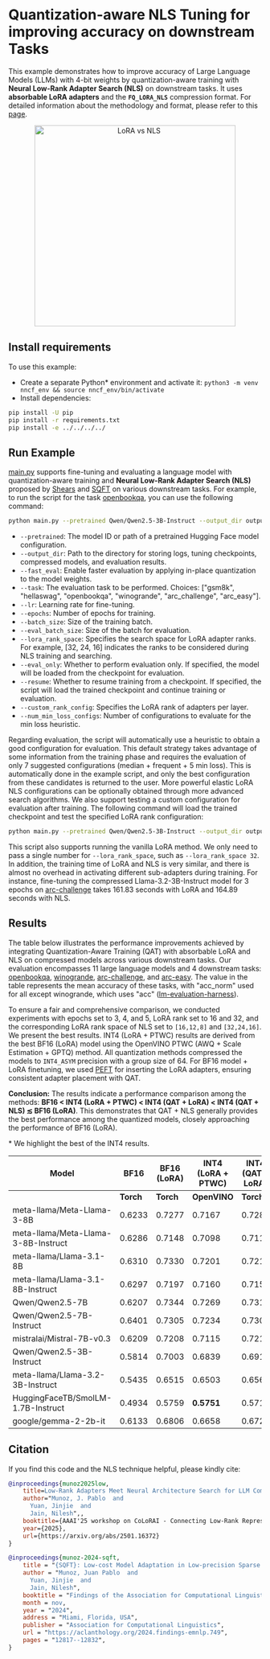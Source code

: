 # Quantization-aware NLS Tuning for improving accuracy on downstream Tasks

This example demonstrates how to improve accuracy of Large Language Models (LLMs) with 4-bit weights by
quantization-aware training with **Neural Low-Rank Adapter Search (NLS)** on downstream tasks.
It uses **absorbable LoRA adapters** and the **`FQ_LORA_NLS`** compression format.
For detailed information about the methodology and format, please refer to this [page](../../../../docs/usage/training_time_compression/quantization_aware_training_lora/Usage.md).

<p align="center">
  <img src="/examples/llm_compression/torch/downstream_qat_with_nls/pics/lora_vs_nls.png" alt="LoRA vs NLS" width="400"/>
</p>

## Install requirements

To use this example:

- Create a separate Python* environment and activate it: `python3 -m venv nncf_env && source nncf_env/bin/activate`
- Install dependencies:

```bash
pip install -U pip
pip install -r requirements.txt
pip install -e ../../../../
```

## Run Example

[main.py](main.py) supports fine-tuning and evaluating a language model with quantization-aware training and **Neural Low-Rank Adapter Search (NLS)** proposed by [Shears](https://arxiv.org/abs/2404.10934) and [SQFT](https://arxiv.org/abs/2410.03750) on various downstream tasks. For example, to run the script for the task [openbookqa](https://huggingface.co/datasets/allenai/openbookqa), you can use the following command:

```bash
python main.py --pretrained Qwen/Qwen2.5-3B-Instruct --output_dir output --fast_eval --task openbookqa --lr 1e-4 --epochs 3 --batch_size 16 --eval_batch_size 64 --lora_rank_space 32 24 16
```

- `--pretrained`: The model ID or path of a pretrained Hugging Face model configuration.
- `--output_dir`: Path to the directory for storing logs, tuning checkpoints, compressed models, and evaluation results.
- `--fast_eval`: Enable faster evaluation by applying in-place quantization to the model weights.
- `--task`: The evaluation task to be performed. Choices: ["gsm8k", "hellaswag", "openbookqa", "winogrande", "arc_challenge", "arc_easy"].
- `--lr`: Learning rate for fine-tuning.
- `--epochs`: Number of epochs for training.
- `--batch_size`: Size of the training batch.
- `--eval_batch_size`: Size of the batch for evaluation.
- `--lora_rank_space`: Specifies the search space for LoRA adapter ranks. For example, [32, 24, 16] indicates the ranks to be considered during NLS training and searching.
- `--eval_only`: Whether to perform evaluation only. If specified, the model will be loaded from the checkpoint for evaluation.
- `--resume`: Whether to resume training from a checkpoint. If specified, the script will load the trained checkpoint and continue training or evaluation.
- `--custom_rank_config`: Specifies the LoRA rank of adapters per layer.
- `--num_min_loss_configs`: Number of configurations to evaluate for the min loss heuristic.

Regarding evaluation, the script will automatically use a heuristic to obtain a good configuration for evaluation. This default strategy takes advantage of some information from the training phase and requires the evaluation of only 7 suggested configurations (median + frequent + 5 min loss). This is automatically done in the example script, and only the best configuration from these candidates is returned to the user. More powerful elastic LoRA NLS configurations can be optionally obtained through more advanced search algorithms. We also support testing a custom configuration for evaluation after training. The following command will load the trained checkpoint and test the specified LoRA rank configuration:

```bash
python main.py --pretrained Qwen/Qwen2.5-3B-Instruct --output_dir output --fast_eval --resume --eval_only --task openbookqa --lora_rank_space 32 24 16 --custom_rank_config 32 24 16 24 24 32 24 32 32 16 24 16 24 32 24 16 24 24 32 32 24 32 32 16 32 32 24 32
```

This script also supports running the vanilla LoRA method. We only need to pass a single number for `--lora_rank_space`, such as `--lora_rank_space 32`. In addition, the training time of LoRA and NLS is very similar, and there is almost no overhead in activating different sub-adapters during training. For instance, fine-tuning the compressed Llama-3.2-3B-Instruct model for 3 epochs on [arc-challenge](https://huggingface.co/datasets/allenai/ai2_arc) takes 161.83 seconds with LoRA and 164.89 seconds with NLS.

## Results

The table below illustrates the performance improvements achieved by integrating Quantization-Aware Training (QAT) with absorbable LoRA and NLS on compressed models across various downstream tasks. Our evaluation encompasses 11 large language models and 4 downstream tasks: [openbookqa](https://huggingface.co/datasets/allenai/openbookqa), [winogrande](https://huggingface.co/datasets/allenai/winogrande), [arc-challenge](https://huggingface.co/datasets/allenai/ai2_arc), and [arc-easy](https://huggingface.co/datasets/allenai/ai2_arc). The value in the table represents the mean accuracy of these tasks, with "acc_norm" used for all except winogrande, which uses "acc" ([lm-evaluation-harness](https://github.com/EleutherAI/lm-evaluation-harness)).

To ensure a fair and comprehensive comparison, we conducted experiments with epochs set to 3, 4, and 5, LoRA rank set to 16 and 32, and the corresponding LoRA rank space of NLS set to `[16,12,8]` and `[32,24,16]`. We present the best results.
INT4 (LoRA + PTWC) results are derived from the best BF16 (LoRA) model using the OpenVINO PTWC (AWQ + Scale Estimation + GPTQ) method. All quantization methods compressed the models to `INT4_ASYM` precision with a group size of 64. For BF16 model + LoRA finetuning, we used [PEFT](https://github.com/huggingface/peft) for inserting the LoRA adapters, ensuring consistent adapter placement with QAT.

**Conclusion:** The results indicate a performance comparison among the methods:
**BF16 < INT4 (LoRA + PTWC) < INT4 (QAT + LoRA) < INT4 (QAT + NLS) ≲ BF16 (LoRA)**. This demonstrates that QAT + NLS generally provides the best performance among the quantized models, closely approaching the performance of BF16 (LoRA).

\* We highlight the best of the INT4 results.

| Model                                | BF16  | BF16 (LoRA) | INT4 (LoRA + PTWC) | INT4 (QAT + LoRA) | INT4 (QAT + NLS) | INT4 (QAT + NLS) |
|--------------------------------------|-------|-------------|--------------------|-------------------|------------------|------------------|
|                                      | **Torch** | **Torch**       | **OpenVINO**           | **Torch**             | **Torch**            | **OpenVINO**         |
| meta-llama/Meta-Llama-3-8B           | 0.6233| 0.7277      | 0.7167             | 0.7286            | **0.7344**       | 0.7299           |
| meta-llama/Meta-Llama-3-8B-Instruct  | 0.6286| 0.7148      | 0.7098             | 0.7116            | **0.7160**       | 0.7117           |
| meta-llama/Llama-3.1-8B              | 0.6310| 0.7330      | 0.7201             | 0.7216            | **0.7306**       | 0.7267           |
| meta-llama/Llama-3.1-8B-Instruct     | 0.6297| 0.7197      | 0.7160             | 0.7152            | **0.7183**       | 0.7178           |
| Qwen/Qwen2.5-7B                      | 0.6207| 0.7344      | 0.7269             | 0.7317            | **0.7369**       | 0.7350           |
| Qwen/Qwen2.5-7B-Instruct             | 0.6401| 0.7305      | 0.7234             | 0.7301            | 0.7380           | **0.7395**       |
| mistralai/Mistral-7B-v0.3            | 0.6209| 0.7208      | 0.7115             | 0.7219            | **0.7246**       | 0.7234           |
| Qwen/Qwen2.5-3B-Instruct             | 0.5814| 0.7003      | 0.6839             | 0.6914            | **0.6940**       | 0.6885           |
| meta-llama/Llama-3.2-3B-Instruct     | 0.5435| 0.6515      | 0.6503             | 0.6564            | **0.6612**       | 0.6588           |
| HuggingFaceTB/SmolLM-1.7B-Instruct   | 0.4934| 0.5759      | **0.5751**         | 0.5714            | 0.5695           | 0.5657           |
| google/gemma-2-2b-it                 | 0.6133| 0.6806      | 0.6658             | 0.6721            | **0.6768**       | 0.6727           |

## Citation

If you find this code and the NLS technique helpful, please kindly cite:

```bibtex
@inproceedings{munoz2025low,
    title=Low-Rank Adapters Meet Neural Architecture Search for LLM Compression,
    author="Munoz, J. Pablo  and
      Yuan, Jinjie  and
      Jain, Nilesh",,
    booktitle={AAAI'25 workshop on CoLoRAI - Connecting Low-Rank Representations in AI},
    year={2025},
    url={https://arxiv.org/abs/2501.16372}
}
```

```bibtex
@inproceedings{munoz-2024-sqft,
    title = "{SQFT}: Low-cost Model Adaptation in Low-precision Sparse Foundation Models",
    author = "Munoz, Juan Pablo  and
      Yuan, Jinjie  and
      Jain, Nilesh",
    booktitle = "Findings of the Association for Computational Linguistics: EMNLP 2024",
    month = nov,
    year = "2024",
    address = "Miami, Florida, USA",
    publisher = "Association for Computational Linguistics",
    url = "https://aclanthology.org/2024.findings-emnlp.749",
    pages = "12817--12832",
}
```
